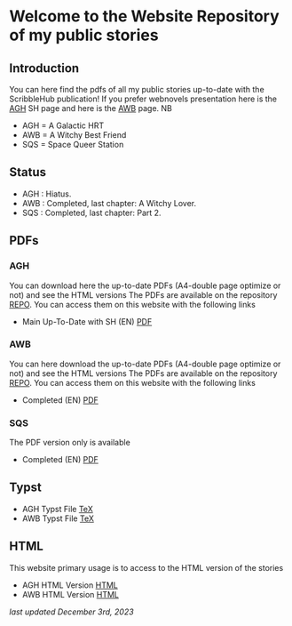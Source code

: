 # Welcome to the Website Repository of my public stories
## Introduction
You can here find the pdfs of all my public stories up-to-date with the ScribbleHub publication!
If you prefer webnovels presentation here is the [AGH](https://www.scribblehub.com/series/444395/a-galactic-hrt/) 
SH page and here is the [AWB](https://www.scribblehub.com/series/427680/a-witchy-best-friend/) page.
NB
* AGH = A Galactic HRT
* AWB = A Witchy Best Friend
* SQS = Space Queer Station

## Status 
* AGH : Hiatus.
* AWB : Completed, last chapter: A Witchy Lover.
* SQS : Completed, last chapter: Part 2.

## PDFs

### AGH
You can download here the up-to-date PDFs (A4-double page optimize or not) and see the HTML versions
The PDFs are available on the repository [REPO](https://github.com/coco33920/agh-public/pdfs/).
You can access them on this website with the following links
* Main Up-To-Date with SH (EN) [PDF](pdfs/agh.pdf)

### AWB
You can here download the up-to-date PDFs (A4-double page optimize or not) and see the HTML versions
The PDFs are available on the repository [REPO](https://github.com/coco33920/agh-public/pdfs/).
You can access them on this website with the following links
* Completed (EN) [PDF](pdfs/awb.pdf)

### SQS
The PDF version only is available 
* Completed (EN) [PDF](pdf/sqs.pdf)



## Typst
* AGH Typst File [TeX](pdfs/agh.typ)
* AWB Typst File [TeX](pdfs/awb.typ)

## HTML
This website primary usage is to access to the HTML version of the stories
* AGH HTML Version [HTML](web/agh/index.html)
* AWB HTML Version [HTML](web/awb/index.html)

*last updated December 3rd, 2023*
